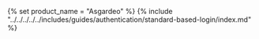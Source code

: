 {% set product_name = "Asgardeo" %}
{% include "../../../../../includes/guides/authentication/standard-based-login/index.md" %}
